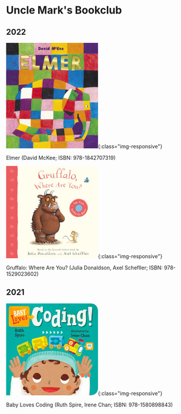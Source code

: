 # Uncle Mark's Bookclub

## 2022

![Elmer: David McKee](/2022_02_1_Elmer.jpg){:class="img-responsive"}

Elmer (David McKee; ISBN: 978-1842707319)

![Gruffalo: Where Are You?: Julia Donaldson and Axel Schefller](/2022_01_1_Gruffalo.jpg){:class="img-responsive"}

Gruffalo: Where Are You? (Julia Donaldson, Axel Schefller; ISBN: 978-1529023602)

## 2021

![Baby Loves Coding: Ruth Spire, Irene Chan](/2021_12_1_BabyCoding.jpg){:class="img-responsive"}

Baby Loves Coding (Ruth Spire, Irene Chan; ISBN: 978-1580898843)
